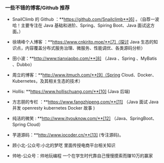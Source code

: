 ### 一些不错的博客/Github 推荐

- SnailClimb 的 Github ：**https://github.com/Snailclimb**[6] 。（自荐一波哈！主要专注在 Java 基础和进阶、Spring、Spiring Boot、Java 面试这方面。）

- 徐靖峰个人博客 ：**https://www.cnkirito.moe/**[7]（探讨 Java 生态的知识点，内容覆盖分布式服务治理、微服务、性能调优、各类源码分析）

- 田小波：**http://www.tianxiaobo.com/**[8] （Java 、Spring 、MyBatis 、Dubbo）

- 周立的博客：**http://www.itmuch.com/**[9]（Spring Cloud、Docker、Kubernetes，及其相关生态的技术）

- Hollis: **https://www.hollischuang.com/**[10] (Java 后端)

- 方志朋的专栏 ：**https://www.fangzhipeng.com/**[11] （Java 面试 Java 并发 openresty kubernetes Docker 故事 )

- 纯洁的微笑 : **http://www.ityouknow.com/**[12] （Java、SpringBoot、Spring Cloud）

- 芋道源码：**http://www.iocoder.cn/**[13] (专注源码)。

- 顾小北-公众号:小北的梦呓  里面传授电商平台相关知识

- 帅地-公众号：帅地玩编程 一个在学生时代靠自己慢慢摸索而赚10万的赢家

  

